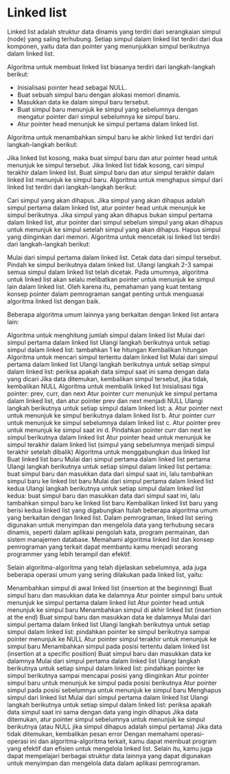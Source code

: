 # Linked list

Linked list adalah struktur data dinamis yang terdiri dari serangkaian simpul (node) yang saling terhubung. Setiap simpul dalam linked list terdiri dari dua komponen, yaitu data dan pointer yang menunjukkan simpul berikutnya dalam linked list.

Algoritma untuk membuat linked list biasanya terdiri dari langkah-langkah berikut:
* Inisialisasi pointer head sebagai NULL.
* Buat sebuah simpul baru dengan alokasi memori dinamis.
* Masukkan data ke dalam simpul baru tersebut.
* Buat simpul baru menunjuk ke simpul yang sebelumnya dengan mengatur pointer dari simpul sebelumnya ke simpul baru.
* Atur pointer head menunjuk ke simpul pertama dalam linked list.

Algoritma untuk menambahkan simpul baru ke akhir linked list terdiri dari langkah-langkah berikut:

Jika linked list kosong, maka buat simpul baru dan atur pointer head untuk menunjuk ke simpul tersebut.
Jika linked list tidak kosong, cari simpul terakhir dalam linked list.
Buat simpul baru dan atur simpul terakhir dalam linked list menunjuk ke simpul baru.
Algoritma untuk menghapus simpul dari linked list terdiri dari langkah-langkah berikut:

Cari simpul yang akan dihapus.
Jika simpul yang akan dihapus adalah simpul pertama dalam linked list, atur pointer head untuk menunjuk ke simpul berikutnya.
Jika simpul yang akan dihapus bukan simpul pertama dalam linked list, atur pointer dari simpul sebelum simpul yang akan dihapus untuk menunjuk ke simpul setelah simpul yang akan dihapus.
Hapus simpul yang diinginkan dari memori.
Algoritma untuk mencetak isi linked list terdiri dari langkah-langkah berikut:

Mulai dari simpul pertama dalam linked list.
Cetak data dari simpul tersebut.
Pindah ke simpul berikutnya dalam linked list.
Ulangi langkah 2-3 sampai semua simpul dalam linked list telah dicetak.
Pada umumnya, algoritma untuk linked list akan selalu melibatkan pointer untuk menunjuk ke simpul lain dalam linked list. Oleh karena itu, pemahaman yang kuat tentang konsep pointer dalam pemrograman sangat penting untuk menguasai algoritma linked list dengan baik.

Beberapa algoritma umum lainnya yang berkaitan dengan linked list antara lain:

Algoritma untuk menghitung jumlah simpul dalam linked list
Mulai dari simpul pertama dalam linked list
Ulangi langkah berikutnya untuk setiap simpul dalam linked list: tambahkan 1 ke hitungan
Kembalikan hitungan
Algoritma untuk mencari simpul tertentu dalam linked list
Mulai dari simpul pertama dalam linked list
Ulangi langkah berikutnya untuk setiap simpul dalam linked list: periksa apakah data simpul saat ini sama dengan data yang dicari
Jika data ditemukan, kembalikan simpul tersebut, jika tidak, kembalikan NULL
Algoritma untuk membalik linked list
Inisialisasi tiga pointer: prev, curr, dan next
Atur pointer curr menunjuk ke simpul pertama dalam linked list, dan atur pointer prev dan next menjadi NULL
Ulangi langkah berikutnya untuk setiap simpul dalam linked list:
a. Atur pointer next untuk menunjuk ke simpul berikutnya dalam linked list
b. Atur pointer curr untuk menunjuk ke simpul sebelumnya dalam linked list
c. Atur pointer prev untuk menunjuk ke simpul saat ini
d. Pindahkan pointer curr dan next ke simpul berikutnya dalam linked list
Atur pointer head untuk menunjuk ke simpul terakhir dalam linked list (simpul yang sebelumnya menjadi simpul terakhir setelah dibalik)
Algoritma untuk menggabungkan dua linked list
Buat linked list baru
Mulai dari simpul pertama dalam linked list pertama
Ulangi langkah berikutnya untuk setiap simpul dalam linked list pertama: buat simpul baru dan masukkan data dari simpul saat ini, lalu tambahkan simpul baru ke linked list baru
Mulai dari simpul pertama dalam linked list kedua
Ulangi langkah berikutnya untuk setiap simpul dalam linked list kedua: buat simpul baru dan masukkan data dari simpul saat ini, lalu tambahkan simpul baru ke linked list baru
Kembalikan linked list baru yang berisi kedua linked list yang digabungkan
Itulah beberapa algoritma umum yang berkaitan dengan linked list. Dalam pemrograman, linked list sering digunakan untuk menyimpan dan mengelola data yang terhubung secara dinamis, seperti dalam aplikasi pengolah kata, program permainan, dan sistem manajemen database. Memahami algoritma linked list dan konsep pemrograman yang terkait dapat membantu kamu menjadi seorang programmer yang lebih terampil dan efektif.

Selain algoritma-algoritma yang telah dijelaskan sebelumnya, ada juga beberapa operasi umum yang sering dilakukan pada linked list, yaitu:

Menambahkan simpul di awal linked list (insertion at the beginning)
Buat simpul baru dan masukkan data ke dalamnya
Atur pointer simpul baru untuk menunjuk ke simpul pertama dalam linked list
Atur pointer head untuk menunjuk ke simpul baru
Menambahkan simpul di akhir linked list (insertion at the end)
Buat simpul baru dan masukkan data ke dalamnya
Mulai dari simpul pertama dalam linked list
Ulangi langkah berikutnya untuk setiap simpul dalam linked list: pindahkan pointer ke simpul berikutnya sampai pointer menunjuk ke NULL
Atur pointer simpul terakhir untuk menunjuk ke simpul baru
Menambahkan simpul pada posisi tertentu dalam linked list (insertion at a specific position)
Buat simpul baru dan masukkan data ke dalamnya
Mulai dari simpul pertama dalam linked list
Ulangi langkah berikutnya untuk setiap simpul dalam linked list: pindahkan pointer ke simpul berikutnya sampai mencapai posisi yang diinginkan
Atur pointer simpul baru untuk menunjuk ke simpul pada posisi berikutnya
Atur pointer simpul pada posisi sebelumnya untuk menunjuk ke simpul baru
Menghapus simpul dari linked list
Mulai dari simpul pertama dalam linked list
Ulangi langkah berikutnya untuk setiap simpul dalam linked list: periksa apakah data simpul saat ini sama dengan data yang ingin dihapus
Jika data ditemukan, atur pointer simpul sebelumnya untuk menunjuk ke simpul berikutnya (atau NULL jika simpul dihapus adalah simpul pertama)
Jika data tidak ditemukan, kembalikan pesan error
Dengan memahami operasi-operasi ini dan algoritma-algoritma terkait, kamu dapat membuat program yang efektif dan efisien untuk mengelola linked list. Selain itu, kamu juga dapat mempelajari berbagai struktur data lainnya yang dapat digunakan untuk menyimpan dan mengelola data dalam aplikasi pemrograman.